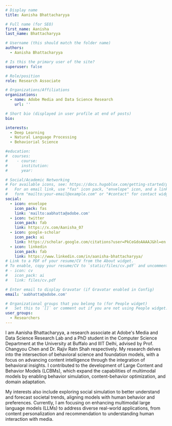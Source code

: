 ```yaml
---
# Display name
title: Aanisha Bhattacharyya

# Full name (for SEO)
first_name: Aanisha
last_name: Bhattacharyya

# Username (this should match the folder name)
authors:
  - Aanisha Bhattacharyya

# Is this the primary user of the site?
superuser: false

# Role/position
role: Research Associate

# Organizations/Affiliations
organizations:
  - name: Adobe Media and Data Science Research
    url: ''

# Short bio (displayed in user profile at end of posts)
bio:

interests:
  - Deep Learning
  - Natural Language Processing
  - Behaviorial Science

#education:
#  courses:
#    - course: 
#      institution: 
#      year: 

# Social/Academic Networking
# For available icons, see: https://docs.hugoblox.com/getting-started/page-builder/#icons
#   For an email link, use "fas" icon pack, "envelope" icon, and a link in the
#   form "mailto:your-email@example.com" or "#contact" for contact widget.
social:
  - icon: envelope
    icon_pack: fas
    link: 'mailto:aabhatta@adobe.com'
  - icon: twitter
    icon_pack: fab
    link: https://x.com/Aanisha_07
  - icon: google-scholar
    icon_pack: ai
    link: https://scholar.google.com/citations?user=PkCeGdoAAAAJ&hl=en
  - icon: linkedin
    icon_pack: fab
    link: https://www.linkedin.com/in/aanisha-bhattacharyya/
# Link to a PDF of your resume/CV from the About widget.
# To enable, copy your resume/CV to `static/files/cv.pdf` and uncomment the lines below.
# - icon: cv
#   icon_pack: ai
#   link: files/cv.pdf

# Enter email to display Gravatar (if Gravatar enabled in Config)
email: 'aabhatta@adobe.com'

# Organizational groups that you belong to (for People widget)
#   Set this to `[]` or comment out if you are not using People widget.
user_groups:
  - Researchers
---
```


I am Aanisha Bhattacharyya, a research associate at Adobe's Media and Data Science Research Lab and a PhD student in the Computer Science Department at the University at Buffalo and IIIT Delhi, advised by Prof. Changyou Chen and Dr. Rajiv Ratn Shah respectively. My research delves into the intersection of behavioral science and foundation models, with a focus on advancing content intelligence through the integration of behavioral insights. I contributed to the development of Large Content and Behavior Models (LCBMs), which expand the capabilities of multimodal models by enabling behavior simulation, content-behavior optimization, and domain adaptation.

My interests also include exploring social simulation to better understand and forecast societal trends, aligning models with human behavior and preferences. Currently, I am focusing on enhancing multimodal large language models (LLMs) to address diverse real-world applications, from content personalization and recommendation to understanding human interaction with media. 